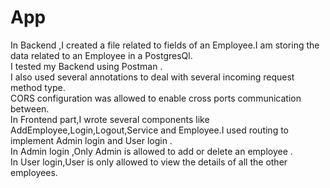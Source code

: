 # App
In Backend ,I created a file related to fields of an Employee.I am storing the data related to an Employee in a PostgresQl. <br />
I tested my Backend using Postman .<br />
I also used several annotations to deal with several incoming request method type. <br />
CORS configuration was allowed to enable cross ports communication between. <br />
In Frontend part,I wrote several components like AddEmployee,Login,Logout,Service and Employee.I used routing to implement Admin login and User login .<br />
In Admin login ,Only Admin is allowed to add  or delete an employee .<br />
In User login,User is only allowed to view the details of all the other employees.<br />
